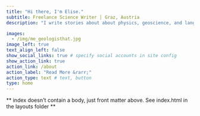 ```yaml
---
title: "Hi there, I'm Elise."
subtitle: Freelance Science Writer | Graz, Austria
description: "I write stories about about physics, geoscience, and language research in central Europe and beyond. My work has appeared in *Quanta*, *National Geographic*, *Scientific American*, *Science News*, and more."

images:
  - /img/me_geologisthat.jpg
image_left: true
text_align_left: false
show_social_links: true # specify social accounts in site config
show_action_link: true
action_link: /about
action_label: "Read More &rarr;"
action_type: text # text, button
type: home
---
```


** index doesn't contain a body, just front matter above.
See index.html in the layouts folder **
